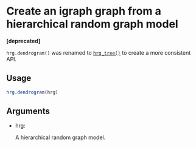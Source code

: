 # Create an igraph graph from a hierarchical random graph model

**\[deprecated\]**

`hrg.dendrogram()` was renamed to
[`hrg_tree()`](https://r.igraph.org/reference/hrg_tree.md) to create a
more consistent API.

## Usage

``` r
hrg.dendrogram(hrg)
```

## Arguments

- hrg:

  A hierarchical random graph model.
